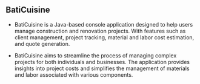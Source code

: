 ## BatiCuisine

- BatiCuisine is a Java-based console application designed to help users manage construction and renovation projects. With features such as client management, project tracking, material and labor cost estimation, and quote generation.

- BatiCuisine aims to streamline the process of managing complex projects for both individuals and businesses. The application provides insights into project costs and simplifies the management of materials and labor associated with various components.
